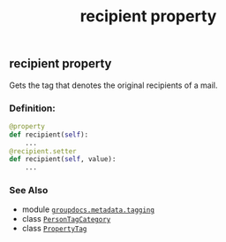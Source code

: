 ﻿---
title: recipient property
second_title: GroupDocs.Metadata for Python via .NET API References
description: 
type: docs
url: /python-net/groupdocs.metadata.tagging/persontagcategory/recipient/
is_root: false
weight: 110
---

## recipient property


Gets the tag that denotes the original recipients of a mail.
### Definition:
```python
@property
def recipient(self):
    ...
@recipient.setter
def recipient(self, value):
    ...
```

### See Also
* module [`groupdocs.metadata.tagging`](../../)
* class [`PersonTagCategory`](/metadata/python-net/groupdocs.metadata.tagging/persontagcategory)
* class [`PropertyTag`](/metadata/python-net/groupdocs.metadata.tagging/propertytag)
